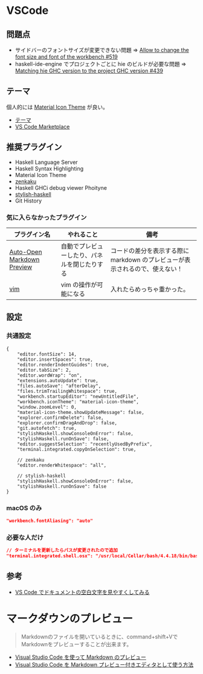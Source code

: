 # VSCode

## 問題点

- サイドバーのフォントサイズが変更できない問題 => [Allow to change the font size and font of the workbench #519](https://github.com/Microsoft/vscode/issues/519)
- haskell-ide-engine でプロジェクトごとに hie のビルドが必要な問題 => [Matching hie GHC version to the project GHC version #439](https://github.com/haskell/haskell-ide-engine/issues/439)

## テーマ

個人的には [Material Icon Theme](https://marketplace.visualstudio.com/items?itemName=PKief.material-icon-theme) が良い。

- [テーマ](https://vscode-doc-jp.github.io/docs/getstarted/themes.html)
- [VS Code Marketplace](https://marketplace.visualstudio.com/search?target=vscode&category=Themes&sortBy=Downloads)


## 推奨プラグイン
- Haskell Language Server
- Haskell Syntax Highlighting
- Material Icon Theme
- [zenkaku](https://marketplace.visualstudio.com/items?itemName=mosapride.zenkaku)
- Haskell GHCi debug viewer Phoityne
- [stylish-haskell](https://marketplace.visualstudio.com/items?itemName=vigoo.stylish-haskell)
- Git History

### 気に入らなかったプラグイン

プラグイン名 | やれること | 備考
--------|------- |------
[Auto-Open Markdown Preview](https://marketplace.visualstudio.com/items?itemName=hnw.vscode-auto-open-markdown-preview) | 自動でプレビューしたり、パネルを閉じたりする | コードの差分を表示する際に markdown のプレビューが表示されるので、使えない！
[vim](https://github.com/VSCodeVim/Vim) | vim の操作が可能になる | 入れたらめっちゃ重かった。

## 設定

### 共通設定

```
{
    "editor.fontSize": 14,
    "editor.insertSpaces": true,
    "editor.renderIndentGuides": true,
    "editor.tabSize": 2,
    "editor.wordWrap": "on",
    "extensions.autoUpdate": true,
    "files.autoSave": "afterDelay",
    "files.trimTrailingWhitespace": true,
    "workbench.startupEditor": "newUntitledFile",
    "workbench.iconTheme": "material-icon-theme",
    "window.zoomLevel": 0,
    "material-icon-theme.showUpdateMessage": false,
    "explorer.confirmDelete": false,
    "explorer.confirmDragAndDrop": false,
    "git.autofetch": true,
    "stylishHaskell.showConsoleOnError": false,
    "stylishHaskell.runOnSave": false,
    "editor.suggestSelection": "recentlyUsedByPrefix",
    "terminal.integrated.copyOnSelection": true,
    
    // zenkaku
    "editor.renderWhitespace": "all",
    
    // stylish-haskell
    "stylishHaskell.showConsoleOnError": false,
    "stylishHaskell.runOnSave": false
}
```

### macOS のみ

```json
"workbench.fontAliasing": "auto"
```

### 必要な人だけ

```json
// ターミナルを更新したらパスが変更されたので追加
"terminal.integrated.shell.osx": "/usr/local/Cellar/bash/4.4.18/bin/bash"
```

## 参考
- [VS Code でドキュメントの空白文字を見やすくしてみる](https://qiita.com/satokaz/items/cb45d82f6f8f1e24c0d6)

# マークダウンのプレビュー
> Markdownのファイルを開いているときに、command+shift+VでMarkdownをプレビューすることが出来ます。

- [Visual Studio Code を使って Markdown のプレビュー](https://qiita.com/poemn/items/8094c04bba86bd4fbe54)
- [Visual Studio Code を Markdown プレビュー付きエディタとして使う方法](https://qiita.com/akira6592/items/da5271a4987eab2c7a5a)
